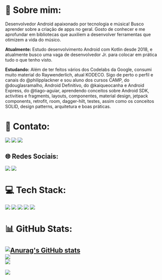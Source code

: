 # 💫 Sobre mim:

 Desenvolvedor Android apaixonado por tecnologia e música! Busco aprender sobre a criação de apps no geral. Gosto de conhecer e me aprofundar em bibliotecas que auxiliem a desenvolver ferramentas que otimizem a vida do músico.

**Atualmente:** Estudo desenvolvimento Android com Kotlin desde 2018, e atualmente busco uma vaga de desenvolvedor Jr. para colocar em prática tudo o que tenho visto.

**Estudando:** Além de ter feitos vários dos Codelabs da Google, consumi muito material do Raywenderlich, atual KODECO. Sigo de perto o perfil e canais do @philipplackner e sou aluno dos cursos CAMP, do @douglasramalho, Android Definitivo, do @kaiqueocanha e Android Express, do @tiago-aguiar, aprendendo conceitos sobre Android SDK, activities e fragments, layouts, componentes, material design, jetpack components, retrofit, room, dagger-hilt, testes, assim como os conceitos SOLID, design patterns, arquitetura e boas práticas.  


# 📧 Contato:

<a href="mailto:jhonybguerra_gmail.com"><img src="https://img.shields.io/badge/Gmail-D14836?style=for-the-badge&logo=gmail&logoColor=white"/><a/>
<a href="www.linkedin.com/in/jhonybguerra"><img src="https://img.shields.io/badge/LinkedIn-0077B5?style=for-the-badge&logo=linkedin&logoColor=white"/><a/>
<a href="https://wa.me/+5511986726064"><img src="https://img.shields.io/badge/WhatsApp-25D366?style=for-the-badge&logo=whatsapp&logoColor=white"/><a/>

## 🌐 Redes Sociais:
<a href="https://www.instagram.com/johnny_bguerra/"><img src="https://img.shields.io/badge/Instagram-E4405F?style=for-the-badge&logo=instagram&logoColor=white"/><a/>
<a href="https://twitter.com/JohnnyBGuerra"><img src="https://img.shields.io/badge/Twitter-1DA1F2?style=for-the-badge&logo=twitter&logoColor=white"/><a/>

# 💻 Tech Stack:

<img src="https://img.shields.io/badge/Android-3DDC84?style=for-the-badge&logo=android&logoColor=white"/> <img src="https://img.shields.io/badge/Kotlin-0095D5?&style=for-the-badge&logo=kotlin&logoColor=white"/>
<img src="https://img.shields.io/badge/Android_Studio-3DDC84?style=for-the-badge&logo=android-studio&logoColor=white"/>
<img src="https://img.shields.io/badge/GitHub-100000?style=for-the-badge&logo=github&logoColor=white"/>
<img src="https://img.shields.io/badge/Google_Play-414141?style=for-the-badge&logo=google-play&logoColor=white"/>


# 📊 GitHub Stats:
[![Anurag's GitHub stats](https://github-readme-stats.vercel.app/api?jhonybguerra=anuraghazra)](https://github.com/anuraghazra/github-readme-stats)<br/>
![](https://github-readme-streak-stats.herokuapp.com/?user=jhonybguerra&theme=default&hide_border=false)<br/>
![](https://github-readme-stats.vercel.app/api/top-langs/?username=jhonybguerra&theme=default&hide_border=false&include_all_commits=true&count_private=true&layout=compact)
---
[![](https://visitcount.itsvg.in/api?id=jhonybguerra&icon=0&color=0)](https://visitcount.itsvg.in)
